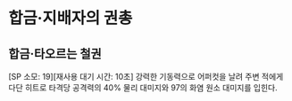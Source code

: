 # 합금·지배자의 권총

## 합금·타오르는 철권

[SP 소모: 19][재사용 대기 시간: 10초] 강력한 기동력으로 어퍼컷을 날려 주변 적에게 다단 히트로 타격당 공격력의 40% 물리 대미지와 97의 화염 원소 대미지를 입힌다.

